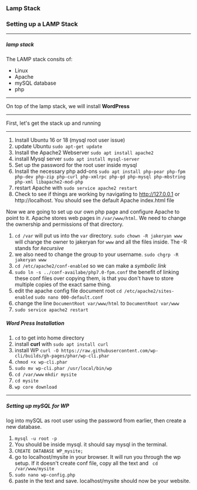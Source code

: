 ### Lamp Stack


### Setting up a LAMP Stack
***
##### lamp stack

The LAMP stack consits of:
* Linux
* Apache
* mySQL database
* php
***
On top of the lamp stack, we will install **WordPress**
***

First, let's get the stack up and running

***
1. Install Ubuntu 16 or 18 (mysql root user issue)
2. update Ubuntu `sudo apt-get update`
3. Install the Apache2 Webserver `sudo apt install apache2`
4. install Mysql server `sudo apt install mysql-server`
5. Set up the password for the root user inside mysql
6. Install the necessary php add-ons `sudo apt install php-pear php-fpm php-dev php-zip php-curl php-xmlrpc php-gd php-mysql php-mbstring php-xml libapache2-mod-php`
7. restart Apache with `sudo service apache2 restart`
8. Check to see if things are working by navigating to http://127.0.0.1 or http://localhost. You should see the default Apache index.html file



Now we are going to set up our own php page and configure Apache to point to it.  Apache stores web pages in `/var/www/html`.  We need to change the ownership and permissions of that directory.

1. `cd /var` will put us into the `var` directory.  `sudo chown -R jakeryan www` will change the owner to jakeryan for `www` and all the files inside.  The -R stands for *`R`ecursive*
1. we also need to change the group to your username.  `sudo chgrp -R jakeryan www`
1. `cd /etc/apache2/conf-enabled` so we can make a *symbolic link*
1. `sudo ln -s ../conf-availabe/php7.0-fpm.conf` the benefit of linking these conf files over copying them, is that you don't have to store multiple copies of the exact same thing.
1. edit the apache config file document root `cd /etc/apache2/sites-enabled` `sudo nano 000-default.conf`
1. change the line `DocumentRoot var/www/html` to `DocumentRoot var/www`
1. `sudo service apache2 restart`

##### Word Press Installation

1. `cd` to get into home directory
1. install **curl** with `sudo apt install curl`
1. install WP `curl -O https://raw.githubusercontent.com/wp-cli/builds/gh-pages/phar/wp-cli.phar`
1. `chmod +x wp-cli.phar`
1. `sudo mv wp-cli.phar /usr/local/bin/wp`
1. `cd /var/www` `mkdir mysite`
1. `cd mysite`
1. `wp core download`

***

##### Setting up mySQL for WP

log into mySQL as root user using the password from earlier, then create a new database.

1. `mysql -u root -p`
1. You should be inside mysql.  it should say mysql in the terminal.
1. `CREATE DATABASE WP_mysite;`
1. go to localhost/mysite in your browser.  It will run you through the wp setup.  If it doesn't create conf file, copy all the text and ` cd /var/www/mysite`
1. `sudo nano wp-config.php`
1. paste in the text and save.  localhost/mysite should now be your website.
